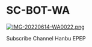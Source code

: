 # SC-BOT-WA
[![IMG-20220614-WA0022.png](https://i.postimg.cc/y88PkL39/IMG-20220614-WA0022.png)](https://postimg.cc/6yFRPL05)



Subscribe Channel Hanbu EPEP

